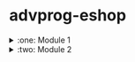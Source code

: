 # advprog-eshop

<details>
<summary>
  :one: Module 1
</summary>

## Reflection 1
In developing this project, several clean code principles were used to improve readability and maintainability. Meaningful names were used for variables and functions to ensure clarity in their purpose. For instance, I used the variable name `productService` instead of a generic name like `service` to avoid ambiguity.

Comments were used sparingly and only when necessary, ensuring that the code remains self-explanatory without excessive annotation. This approach aligns with best practices, where well-structured and readable code reduces the need for additional comments.

Secure coding practices are also applied by the use of `java.util.Optional<T>` to minimize the risk of NullPointerExceptions. This helps in writing safer, more resilient code by avoiding null-related errors.

While these principles where adhered to, there is still room for improvement. Logging practices have yet to be implemented, which could significantly improve debugging and monitoring. Implementing structured logging with log levels (INFO, DEBUG, ERROR) would enhance debugging, troubleshooting, and security monitoring. Additionally, implementing rate limiting would further protect brute-force attacks.

## Reflection 2
After writing the unit tests, I feel more confident that my code is working as intended. If I change the implementation, I can quickly run the tests again to see if any of the changes I made results in an error. This immediate feedback loop ensures that unintended side effects are caught early, reducing debugging time. Additionally, it is much faster to verify if a method is correct since I no longer need to manually test the application's functionality.

As for how many unit tests should be implemented, I believe they should cover all possibilities, including edge cases and failure scenarios. In many cases, edge cases and failure scenarios can be just as common as successful scenarios, making them crucial to test. However, even if code coverage reaches 100%, it does not guarantee that the application is bug-free. Code coverage only indicates which lines of code have been executed. It does not guarantee the correctness of the logic. For example, failure to handle case-insensitive strings, such as `YES` and `yes` as arguments, can result in 100% code coverage but incorrect logic.

To improve maintainability, I would structure unit tests using a base test class. By inheriting from the base class in every test suite, shared setup logic can be centralized. This approach minimizes redundancy, as any changes to the setup function would only need to be made once in the base class rather than in every individual test suite. However, it is important to ensure that the base class does not introduce unnecessary dependencies, as that could reduce test flexibility and make debugging more difficult.
</details>

<details>
<summary>
  :two: Module 2
</summary>
  
## Fixed Code Quality Issues

### Pinned-Dependencies issues
The root cause of this issue is the versions specified in CI scripts and Dockerfile sources. The dependencies need to be pinned to exact versions rather than general ones. For example, specifying `v4` is not acceptable, whereas using a commit hash like `9e8d0789d4a0fa9ceb6b1738f7e269594bdd67f0` is preferred. This requirement is in place to mitigate supply chain attacks.

To resolve this, I allow the CI scripts and Dockerfile to run, then record the exact versions they use and replace the general version references accordingly. For CI scripts, the relevant version information is typically found in the `Set up Job` step, as seen in this example: https://github.com/secona/advprog-eshop/actions/runs/13356226014/job/37299382344.

### License issue
I simply add a `LICENSE.md` file in the root of the project. I chose GPLv3, because why not :).

### Token-Permissions Issues
The root cause of this issue is CI scripts having more than needed permissions to run. This can be a problem when the CI scripts are compromised and it has all access to the repository. Therefore, to resolve this, I explicitly add permissions to the CI scripts on what they have access to.

### Java Source Code Issues
For these issues, I simply follow the provided instructions. If the issue is an unused import, I remove it. If it’s an unnecessary modifier, I remove the modifier. Similarly, I address other issues by applying the recommended fixes accordingly.

## CI/CD

The current CI/CD workflows have met their respective definitions. The CI workflow includes unit tests, while the CD workflow is managed by Koyeb. To maintain code quality across all branches, the CI workflow runs tests automatically on every push and pull request to the repository. However, Koyeb will only deploy from the master branch, ensuring that only approved changes reach production. If the CI tests fail, Koyeb will block the deployment, preventing unstable code from being released.

</details>
